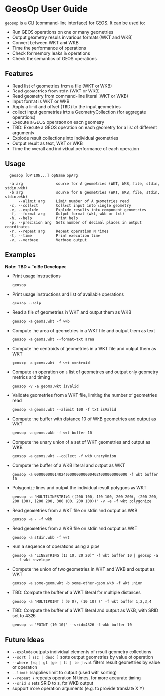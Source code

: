 # GeosOp User Guide

`geosop` is a CLI (command-line interface) for GEOS.
It can be used to:

* Run GEOS operations on one or many geometries
* Output geometry resuls in various formats (WKT and WKB)
* Convert between WKT and WKB
* Time the performance of operations
* Check for memory leaks in operations
* Check the semantics of GEOS operations

## Features

* Read list of geometries from a file (WKT or WKB)
* Read geometries from stdin (WKT or WKB)
* Read geometry from command-line literal (WKT or WKB)
* Input format is WKT or WKB
* Apply a limit and offset (TBD) to the input geometries
* collect input geometries into a GeometryCollection (for aggregate operations)
* Execute a GEOS operation on each geometry
* TBD: Execute a GEOS operation on each geometry for a list of different arguments
* Explode result collections into individual geometries
* Output result as text, WKT or WKB
* Time the overall and individual performance of each operation

## Usage
```
  geosop [OPTION...] opName opArg

  -a arg               source for A geometries (WKT, WKB, file, stdin, stdin.wkb)
  -b arg               source for B geometries (WKT, WKB, file, stdin, stdin.wkb)
      --alimit arg     Limit number of A geometries read
  -c, --collect        Collect input into single geometry
  -e, --explode        Explode results into component geometries
  -f, --format arg     Output format (wkt, wkb or txt)
  -h, --help           Print help
  -p, --precision arg  Sets number of decimal places in output coordinates
  -r, --repeat arg     Repeat operation N times
  -t, --time           Print execution time
  -v, --verbose        Verbose output
```

## Examples

**Note: TBD = To Be Developed**

* Print usage instructions

    `geosop`

* Print usage instructions and list of available operations

    `geosop --help`

* Read a file of geometries in WKT and output them as WKB

    `geosop -a geoms.wkt -f wkb`

* Compute the area of geometries in a WKT file and output them as text

    `geosop -a geoms.wkt --format=txt area`

* Compute the centroids of geometries in a WKT file and output them as WKT

    `geosop -a geoms.wkt -f wkt centroid`

* Compute an operation on a list of geometries and output only geometry metrics and timing

    `geosop -v -a geoms.wkt isValid`

* Validate geometries from a WKT file, limiting the number of geometries read

    `geosop -a geoms.wkt --alimit 100 -f txt isValid`

* Compute the buffer with distance 10 of WKB geometries and output as WKT

    `geosop -a geoms.wkb -f wkt buffer 10`

* Compute the unary union of a set of WKT geometries and output as WKB

    `geosop -a geoms.wkt --collect -f wkb unaryUnion`

* Compute the buffer of a WKB literal and output as WKT

    `geosop -a 000000000140240000000000004024000000000000 -f wkt buffer 10`

* Polygonize lines and output the individual result polygons as WKT

    `geosop -a "MULTILINESTRING ((200 100, 100 100, 200 200), (200 200, 200 100), (200 200, 300 100, 200 100))" -v -e -f wkt polygonize`

* Read geometries from a WKT file on stdin and output as WKB

    `geosop -a - -f wkb`

* Read geometries from a WKB file on stdin and output as WKT

    `geosop -a stdin.wkb -f wkt`

* Run a sequence of operations using a pipe

    `geosop -a "LINESTRING (10 10, 20 20)" -f wkt buffer 10 | geosop -a - -f wkt envelope`

* Compute the union of two geometries in WKT and WKB and output as WKT

    `geosop -a some-geom.wkt -b some-other-geom.wkb -f wkt union`

* TBD: Compute the buffer of a WKT literal for multiple distances

    `geosop -a "MULTIPOINT ( (0 0), (10 10) )" -f wkt buffer 1,2,3,4`

* TBD: Compute the buffer of a WKT literal and output as WKB, with SRID set to 4326

    `geosop -a "POINT (10 10)" --srid=4326 -f wkb buffer 10`



## Future Ideas

* `--explode` outputs individual elements of result geometry collections
* `--sort [ asc | desc ]` sorts output geometries by value of operation
* `--where [eq | gt |ge | lt | le ]:val` filters result geometries by value of operation
* `--limit N` applies limit to output (used with sorting)
* `--repeat N` repeats operation N times, for more accurate timing
* `--srid s` sets SRID to s, for WKB output
* support more operation arguments (e.g. to provide translate X Y)
